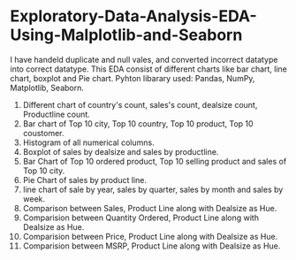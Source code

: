 # Exploratory-Data-Analysis-EDA-Using-Malplotlib-and-Seaborn
I have handeld duplicate and null vales, and converted incorrect datatype into correct datatype. 
This EDA consist of different charts like bar chart, line chart, boxplot and Pie chart. 
Pyhton libarary used: Pandas, NumPy, Matplotlib, Seaborn.
1. Different chart of country's count, sales's count, dealsize count, Productline count.
2. Bar chart of Top 10 city, Top 10 country, Top 10 product, Top 10 coustomer.
3. Histogram of all numerical columns.
4. Boxplot of sales by dealsize and sales by productline.
5. Bar Chart of Top 10 ordered product, Top 10 selling product and sales of Top 10 city.
6. Pie Chart of sales by product line.
7. line chart of sale by year, sales by quarter, sales by month and sales by week.
8. Comparison between Sales, Product Line along with Dealsize as Hue.
9. Comparision between Quantity Ordered, Product Line along with Dealsize as Hue.
10. Comparision between Price, Product Line along with Dealsize as Hue.
11. Comparision between MSRP, Product Line along with Dealsize as Hue.
